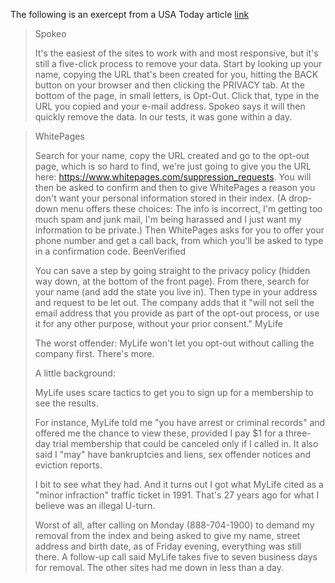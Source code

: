 The following is an exercept from a USA Today article [link](https://www.usatoday.com/story/tech/2019/12/09/how-remove-your-info-sites-like-mylife-spokeo-and-whitepages/2619131001/)
> Spokeo
>
> It's the easiest of the sites to work with and most responsive, but it's still a five-click process to remove your data. Start by looking up your name, copying the URL that's been created for you, hitting the BACK button on your browser and then clicking the PRIVACY tab. At the bottom of the page, in small letters, is Opt-Out. Click that, type in the URL you copied and your e-mail address. Spokeo says it will then quickly remove the data. In our tests, it was gone within a day.

> WhitePages
>
> Search for your name, copy the URL created and go to the opt-out page, which is so hard to find, we're just going to give you the URL here: https://www.whitepages.com/suppression_requests. You will then be asked to confirm and then to give WhitePages a reason you don't want your personal information stored in their index. (A drop-down menu offers these choices: The info is incorrect, I'm getting too much spam and junk mail, I'm being harassed and I just want my information to be private.) Then WhitePages asks for you to offer your phone number and get a call back, from which you'll be asked to type in a confirmation code. 
> BeenVerified 
>
> You can save a step by going straight to the privacy policy (hidden way down, at the bottom of the front page). From there, search for your name (and add the state you live in). Then type in your address and request to be let out. The company adds that it "will not sell the email address that you provide as part of the opt-out process, or use it for any other purpose, without your prior consent."
> MyLife
>
> The worst offender: MyLife won't let you opt-out without calling the company first. There's more.
>
> A little background: 
>
> MyLife uses scare tactics to get you to sign up for a membership to see the results. 
>
> For instance, MyLife told me "you have arrest or criminal records" and offered me the chance to view these, provided I pay $1 for a three-day trial membership that could be canceled only if I called in. It also said I "may" have bankruptcies and liens, sex offender notices and eviction reports. 
>
> I bit to see what they had. And it turns out I got what MyLife cited as a "minor infraction" traffic ticket in 1991. That's 27 years ago for what I believe was an illegal U-turn. 
>
> Worst of all, after calling on Monday (888-704-1900) to demand my removal from the index and being asked to give my name, street address and birth date, as of Friday evening, everything was still there. A follow-up call said MyLife takes five to seven business days for removal. The other sites had me down in less than a day.
